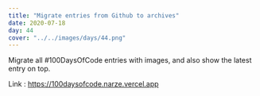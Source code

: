 ```yaml
---
title: "Migrate entries from Github to archives"
date: 2020-07-18
day: 44
cover: "../../images/days/44.png"
---
```


Migrate all #100DaysOfCode entries with images, and also show the latest entry on top.

Link : https://100daysofcode.narze.vercel.app
